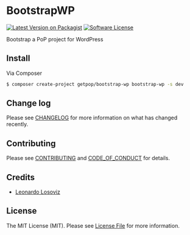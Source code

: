 # BootstrapWP

[![Latest Version on Packagist][ico-version]][link-packagist]
[![Software License][ico-license]](LICENSE.md)

Bootstrap a PoP project for WordPress

## Install

Via Composer

``` bash
$ composer create-project getpop/bootstrap-wp bootstrap-wp -s dev
```

## Change log

Please see [CHANGELOG](CHANGELOG.md) for more information on what has changed recently.

## Contributing

Please see [CONTRIBUTING](CONTRIBUTING.md) and [CODE_OF_CONDUCT](CODE_OF_CONDUCT.md) for details.

## Credits

- [Leonardo Losoviz][link-author]

## License

The MIT License (MIT). Please see [License File](LICENSE.md) for more information.

[ico-version]: https://img.shields.io/packagist/v/getpop/bootstrap-wp.svg?style=flat-square
[ico-license]: https://img.shields.io/badge/license-MIT-brightgreen.svg?style=flat-square

[link-packagist]: https://packagist.org/packages/getpop/bootstrap-wp
[link-downloads]: https://packagist.org/packages/getpop/bootstrap-wp
[link-author]: https://github.com/leoloso
